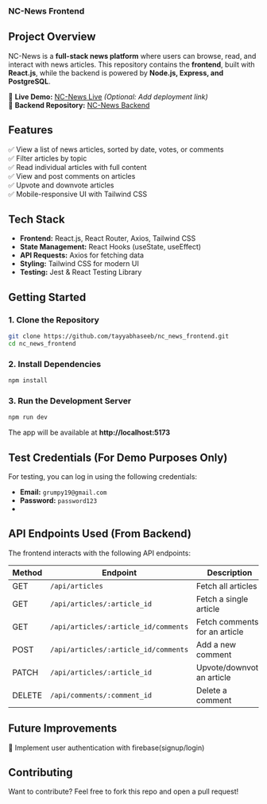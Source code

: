 
### **NC-News Frontend**  

## **Project Overview**  
NC-News is a **full-stack news platform** where users can browse, read, and interact with news articles. This repository contains the **frontend**, built with **React.js**, while the backend is powered by **Node.js, Express, and PostgreSQL**.  

🔗 **Live Demo:** [NC-News Live](https://nc-news-19.netlify.app/) *(Optional: Add deployment link)*  
🔗 **Backend Repository:** [NC-News Backend](https://github.com/tayyabhaseeb/nc_news)  



## **Features**  
✅ View a list of news articles, sorted by date, votes, or comments  
✅ Filter articles by topic  
✅ Read individual articles with full content  
✅ View and post comments on articles  
✅ Upvote and downvote articles  
✅ Mobile-responsive UI with Tailwind CSS  



## **Tech Stack**  
- **Frontend:** React.js, React Router, Axios, Tailwind CSS  
- **State Management:** React Hooks (useState, useEffect)  
- **API Requests:** Axios for fetching data  
- **Styling:** Tailwind CSS for modern UI  
- **Testing:** Jest & React Testing Library  



## **Getting Started**  

### **1. Clone the Repository**  
```sh
git clone https://github.com/tayyabhaseeb/nc_news_frontend.git
cd nc_news_frontend
```

### **2. Install Dependencies**  
```sh
npm install
```


### **3. Run the Development Server**  
```sh
npm run dev
```
The app will be available at **http://localhost:5173**  



## **Test Credentials (For Demo Purposes Only)**  
For testing, you can log in using the following credentials:  

- **Email:** `grumpy19@gmail.com`  
- **Password:** `password123`
- 

## **API Endpoints Used (From Backend)**  
The frontend interacts with the following API endpoints:  

| Method | Endpoint | Description |
|--------|---------|-------------|
| GET | `/api/articles` | Fetch all articles |
| GET | `/api/articles/:article_id` | Fetch a single article |
| GET | `/api/articles/:article_id/comments` | Fetch comments for an article |
| POST | `/api/articles/:article_id/comments` | Add a new comment |
| PATCH | `/api/articles/:article_id` | Upvote/downvote an article |
| DELETE | `/api/comments/:comment_id` | Delete a comment |





## **Future Improvements**  
🚀 Implement user authentication with firebase(signup/login)  



## **Contributing**  
Want to contribute? Feel free to fork this repo and open a pull request!  

